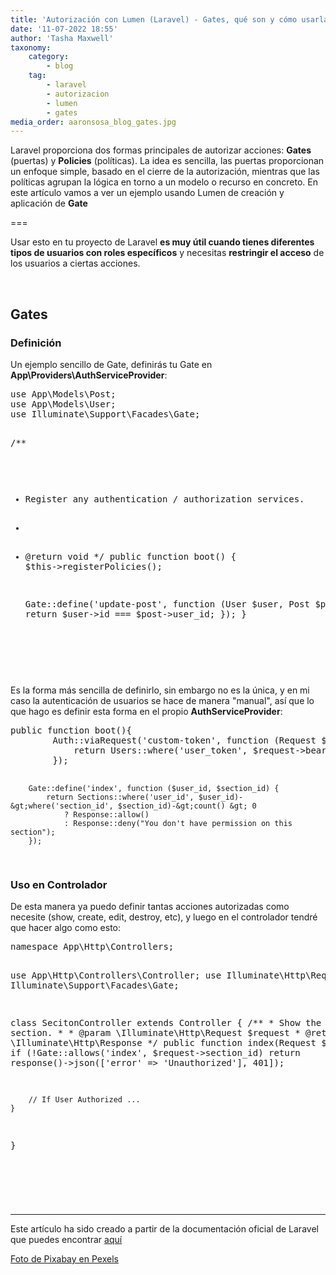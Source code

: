 ```yaml
---
title: 'Autorización con Lumen (Laravel) - Gates, qué son y cómo usarlas'
date: '11-07-2022 18:55'
author: 'Tasha Maxwell'
taxonomy:
    category:
        - blog
    tag:
        - laravel
        - autorizacion
        - lumen
        - gates
media_order: aaronsosa_blog_gates.jpg
---
```


<p>Laravel proporciona dos formas principales de autorizar acciones: <strong>Gates</strong> (puertas) y <strong>Policies</strong> (pol&iacute;ticas). La idea es sencilla, las puertas proporcionan un enfoque simple, basado en el cierre de la autorizaci&oacute;n, mientras que las pol&iacute;ticas agrupan la l&oacute;gica en torno a un modelo o recurso en concreto. En este art&iacute;culo vamos a ver un ejemplo usando Lumen de creaci&oacute;n y aplicaci&oacute;n de <strong>Gate</strong></p>
<p>===</p>
<p>Usar esto en tu proyecto de Laravel <strong>es muy &uacute;til cuando tienes diferentes tipos de usuarios con roles espec&iacute;ficos</strong> y necesitas <strong>restringir el acceso</strong> de los usuarios a ciertas acciones.</p>
<p>&nbsp;</p>
<h2>Gates</h2>
<h3>Definici&oacute;n</h3>
<p>Un ejemplo sencillo de Gate, definir&aacute;s tu Gate en <strong>App\Providers\AuthServiceProvider</strong>:&nbsp;</p>
<pre class="block-preformatted">use App\Models\Post;
use App\Models\User;
use Illuminate\Support\Facades\Gate;
 
/**
 * Register any authentication / authorization services.
 *
 * @return void
 */
public function boot()
{
    $this-&gt;registerPolicies();
 
    Gate::define('update-post', function (User $user, Post $post) {
        return $user-&gt;id === $post-&gt;user_id;
    });
}
</pre>
<p>&nbsp;</p>
<p>Es la forma m&aacute;s sencilla de definirlo, sin embargo no es la &uacute;nica, y en mi caso la autenticaci&oacute;n de usuarios se hace de manera "manual", as&iacute; que lo que hago es definir esta forma en el propio <strong>AuthServiceProvider</strong>:</p>
<pre class="block-preformatted">public function boot(){
        Auth::viaRequest('custom-token', function (Request $request) {
            return Users::where('user_token', $request-&gt;bearerToken())-&gt;first();
        });

        Gate::define('index', function ($user_id, $section_id) {
            return Sections::where('user_id', $user_id)-&gt;where('section_id', $section_id)-&gt;count() &gt; 0
                ? Response::allow()
                : Response::deny("You don't have permission on this section");
        });

</pre>
<h3>Uso en Controlador</h3>
<p>De esta manera ya puedo definir tantas acciones autorizadas como necesite (show, create, edit, destroy, etc), y luego en el controlador tendr&eacute; que hacer algo como esto:</p>
<pre class="block-preformatted">namespace App\Http\Controllers;
 
use App\Http\Controllers\Controller;
use Illuminate\Http\Request;
use Illuminate\Support\Facades\Gate;
 
class SecitonController extends Controller
{
    /**
     * Show the given section.
     *
     * @param  \Illuminate\Http\Request  $request
     * @return \Illuminate\Http\Response
     */
    public function index(Request $request)
    {
        if (!Gate::allows('index', $request-&gt;section_id)
            return response()-&gt;json(['error' =&gt; 'Unauthorized'], 401]);
 
        // If User Authorized ...
    }
}

</pre>
<h2>&nbsp;</h2>
<hr />
<p>Este art&iacute;culo ha sido creado a partir de la documentaci&oacute;n oficial de Laravel que puedes encontrar <a href="https://laravel.com/docs/9.x/authorization">aqu&iacute;</a></p>
<p><a href="https://www.pexels.com/photo/door-handle-key-keyhole-279810/">Foto de Pixabay en Pexels</a></p>